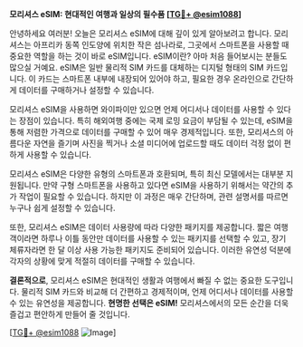 **모리셔스 eSIM: 현대적인 여행과 일상의 필수품 [[TG💪+ @esim1088](https://t.me/s/esim1088)]**

안녕하세요 여러분! 오늘은 모리셔스 eSIM에 대해 깊이 있게 알아보려고 합니다. 모리셔스는 아프리카 동쪽 인도양에 위치한 작은 섬나라로, 그곳에서 스마트폰을 사용할 때 중요한 역할을 하는 것이 바로 eSIM입니다. eSIM이란? 아마 처음 들어보시는 분들도 많으실 거예요. eSIM은 일반 물리적 SIM 카드를 대체하는 디지털 형태의 SIM 카드입니다. 이 카드는 스마트폰 내부에 내장되어 있어야 하고, 필요한 경우 온라인으로 간단하게 데이터를 구매하거나 설정할 수 있습니다.

모리셔스 eSIM을 사용하면 와이파이만 있으면 언제 어디서나 데이터를 사용할 수 있다는 장점이 있습니다. 특히 해외여행 중에는 국제 로밍 요금이 부담될 수 있는데, eSIM을 통해 저렴한 가격으로 데이터를 구매할 수 있어 매우 경제적입니다. 또한, 모리셔스의 아름다운 자연을 즐기며 사진을 찍거나 소셜 미디어에 업로드할 때도 데이터 걱정 없이 편하게 사용할 수 있습니다.

모리셔스 eSIM은 다양한 유형의 스마트폰과 호환되며, 특히 최신 모델에서는 대부분 지원됩니다. 만약 구형 스마트폰을 사용하고 있다면 eSIM을 사용하기 위해서는 약간의 추가 작업이 필요할 수 있습니다. 하지만 이 과정은 매우 간단하며, 관련 설명서를 따르면 누구나 쉽게 설정할 수 있습니다.

또한, 모리셔스 eSIM은 데이터 사용량에 따라 다양한 패키지를 제공합니다. 짧은 여행객이라면 하루나 이틀 동안만 데이터를 사용할 수 있는 패키지를 선택할 수 있고, 장기 체류자라면 한 달 이상 사용 가능한 패키지도 준비되어 있습니다. 이러한 유연성 덕분에 각자의 상황에 맞게 적절히 데이터를 구매할 수 있습니다.

**결론적으로**, 모리셔스 eSIM은 현대적인 생활과 여행에서 빠질 수 없는 중요한 도구입니다. 물리적 SIM 카드와 비교해 더 간편하고 경제적이며, 언제 어디서나 데이터를 사용할 수 있는 유연성을 제공합니다. **현명한 선택은 eSIM!** 모리셔스에서의 모든 순간을 더욱 즐겁고 편안하게 만들어 줄 것입니다.

[[TG💪+ @esim1088](https://t.me/s/esim1088) ![Image](https://i.postimg.cc/Y0z9fWf4/image.png)]